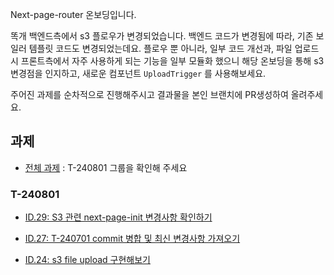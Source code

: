 Next-page-router 온보딩입니다.

똑개 백엔드측에서 s3 플로우가 변경되었습니다. 백엔드 코드가 변경됨에 따라, 기존 보일러 템플릿 코드도 변경되었는데요. 플로우 뿐 아니라, 일부 코드 개선과, 파일 업로드시 프론트측에서 자주 사용하게 되는 기능을 일부 모듈화 했으니 해당 온보딩을 통해 s3 변경점을 인지하고, 새로운 컴포넌트 `UploadTrigger` 를 사용해보세요.

주어진 과제를 순차적으로 진행해주시고 결과물을 본인 브랜치에 PR생성하여 올려주세요.

## 과제

- [전체 과제](https://www.notion.so/toktokhan/NEW-208fa39e3457459da590599993e42313?pvs=4) : T-240801 그룹을 확인해 주세요

### T-240801

- [ID.29: S3 관련 next-page-init 변경사항 확인하기](https://www.notion.so/toktokhan/S3-next-page-init-abb054e04d064b159a809ace6facabc7?pvs=4)

- [ID.27: T-240701 commit 병합 및 최신 변경사항 가져오기](https://www.notion.so/toktokhan/T-240701-commit-023f9384582b41369cfcf7711ef8340d?pvs=4)

- [ID.24: s3 file upload 구현해보기](https://www.notion.so/toktokhan/s3-file-upload-425c0db96dee49f4927450e86fb9efa1?pvs=4)
